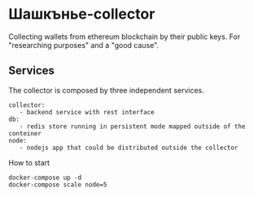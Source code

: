 #  Шашкънье-collector

Collecting wallets from ethereum blockchain by their public keys.
      For "researching purposes" and a "good cause". 
      
## Services
The collector is composed by three independent services.

    collector:
       - backend service with rest interface
    db:
       - redis store running in persistent mode mapped outside of the conteiner 
    node:
       - nodejs app that could be distributed outside the collector

How to start 
    
    docker-compose up -d
    docker-compose scale node=5   
